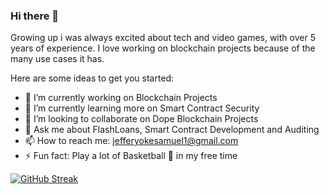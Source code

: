 ### Hi there 👋

Growing up i was always excited about tech and video games, with over 5 years of experience. I love working on blockchain projects because of the many use cases it has.

Here are some ideas to get you started:

- 🔭 I’m currently working on Blockchain Projects
- 🌱 I’m currently learning more on Smart Contract Security
- 👯 I’m looking to collaborate on Dope Blockchain Projects
- 💬 Ask me about FlashLoans, Smart Contract Development and Auditing
- 📫 How to reach me: jefferyokesamuel1@gmail.com
- ⚡ Fun fact: Play a lot of Basketball 🏀 in my free time

[![GitHub Streak](http://github-readme-streak-stats.herokuapp.com?user=jefferyokesamuel&theme=elegant)](https://git.io/streak-stats)
